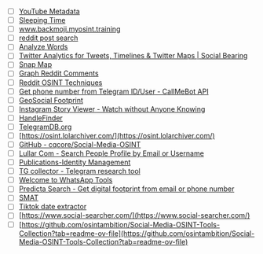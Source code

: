 - [ ] [YouTube Metadata](https://mattw.io/youtube-metadata/)
- [ ] [Sleeping Time](https://sleepingtime.org/)
- [ ] www.backmoji.myosint.training
- [ ] [reddit post search](https://www.repostsleuth.com/)
- [ ] [Analyze Words](https://liwc.net/analyzewords/)
- [ ] [Twitter Analytics for Tweets, Timelines & Twitter Maps | Social Bearing](https://socialbearing.com/)
- [ ] [Snap Map](https://map.snapchat.com/@41.335703,-95.590514,2.00z)
- [ ] [Graph Reddit Comments](https://roadtolarissa.com/javascript/reddit-comment-visualizer/)
- [ ] [Reddit OSINT Techniques](https://www.secjuice.com/reddit-osint-techniques/)
- [ ] [Get phone number from Telegram ID/User - CallMeBot API](https://www.callmebot.com/get-phone-number-from-telegram-user-id/)
- [ ] [GeoSocial Footprint](http://geosocialfootprint.com/)
- [ ] [Instagram Story Viewer - Watch without Anyone Knowing](https://iganony.com/)
- [ ] [HandleFinder](https://www.handlefinder.com/)
- [ ] [TelegramDB.org](https://www.telegramdb.org/)
- [ ] [https://osint.lolarchiver.com/](https://osint.lolarchiver.com/)
- [ ] [GitHub - cqcore/Social-Media-OSINT](https://github.com/cqcore/Social-Media-OSINT)
- [ ] [Lullar Com - Search People Profile by Email or Username](https://lullar-com-3.appspot.com/)
- [ ] [Publications-Identity Management](https://www.soc.mil/IdM/publications/IdMpubs.html)
- [ ] [TG collector - Telegram research tool](https://www.tgcollector.com/)
- [ ] [Welcome to WhatsApp Tools](https://watools.io/)
- [ ] [Predicta Search - Get digital footprint from email or phone number](https://predictasearch.com/)
- [ ] [SMAT](https://www.smat-app.com/)
- [ ] [Tiktok date extractor](https://bellingcat.github.io/tiktok-timestamp/)
- [ ] [https://www.social-searcher.com/](https://www.social-searcher.com/)
- [ ] [https://github.com/osintambition/Social-Media-OSINT-Tools-Collection?tab=readme-ov-file](https://github.com/osintambition/Social-Media-OSINT-Tools-Collection?tab=readme-ov-file)